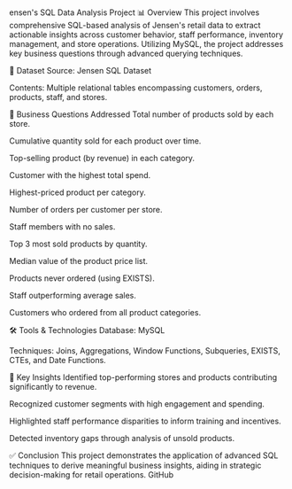 ensen's SQL Data Analysis Project
📊 Overview
This project involves comprehensive SQL-based analysis of Jensen's retail data to extract actionable insights across customer behavior, staff performance, inventory management, and store operations. Utilizing MySQL, the project addresses key business questions through advanced querying techniques.

📁 Dataset
Source: Jensen SQL Dataset

Contents: Multiple relational tables encompassing customers, orders, products, staff, and stores.

🧠 Business Questions Addressed
Total number of products sold by each store.

Cumulative quantity sold for each product over time.

Top-selling product (by revenue) in each category.

Customer with the highest total spend.

Highest-priced product per category.

Number of orders per customer per store.

Staff members with no sales.

Top 3 most sold products by quantity.

Median value of the product price list.

Products never ordered (using EXISTS).

Staff outperforming average sales.

Customers who ordered from all product categories.

🛠️ Tools & Technologies
Database: MySQL

Techniques: Joins, Aggregations, Window Functions, Subqueries, EXISTS, CTEs, and Date Functions.

📌 Key Insights
Identified top-performing stores and products contributing significantly to revenue.

Recognized customer segments with high engagement and spending.

Highlighted staff performance disparities to inform training and incentives.

Detected inventory gaps through analysis of unsold products.


✅ Conclusion
This project demonstrates the application of advanced SQL techniques to derive meaningful business insights, aiding in strategic decision-making for retail operations.
GitHub
